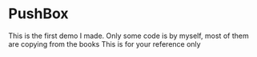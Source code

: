 # PushBox
This is the first demo I made.
Only some code is by myself, most of them are copying from the books
This is for your reference only
